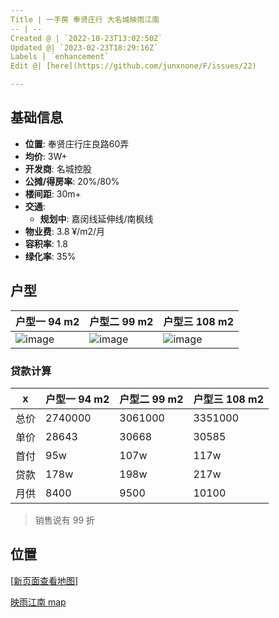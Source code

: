 ```yaml
---
Title | 一手房 奉贤庄行 大名城映雨江南
-- | --
Created @ | `2022-10-23T13:02:50Z`
Updated @| `2023-02-23T18:29:16Z`
Labels | `enhancement`
Edit @| [here](https://github.com/junxnone/F/issues/22)

---
```

## 基础信息

- **位置**: 奉贤庄行庄良路60弄
- **均价**: 3W+
- **开发商**: 名城控股
- **公摊/得房率**: 20%/80%
- **楼间距**: 30m+
- **交通**: 
  - **规划中**: 嘉闵线延伸线/南枫线
- **物业费**: 3.8 ¥/m2/月
- **容积率**: 1.8
- **绿化率**: 35%

## 户型


户型一 94 m2 | 户型二 99 m2 | 户型三 108 m2
-- | -- | --
![image](https://user-images.githubusercontent.com/2216970/200000553-945622e7-2fa2-4e69-bbf5-3a72e6f46719.png)| ![image](https://user-images.githubusercontent.com/2216970/200000507-7a873035-1a6a-4c3a-8eb5-e3a4cd2dc7ad.png)| ![image](https://user-images.githubusercontent.com/2216970/200000482-a344cd32-8ea4-418a-83d0-4fdb68995bf2.png)


### 贷款计算

x | 户型一 94 m2 | 户型二 99 m2| 户型三 108 m2
-- | -- | -- | --
总价 | 2740000 | 3061000 | 3351000 
单价 | 28643 | 30668 | 30585
首付 | 95w | 107w | 117w 
贷款 | 178w | 198w | 217w 
月供 | 8400 | 9500 | 10100  

> 销售说有 99 折

## 位置

[[新页面查看地图](https://junxnone.github.io/fmap/at/yyjn)]

[映雨江南 map](https://junxnone.github.io/fmap/at/yyjn ':include :type=iframe width=100% height=600px')
